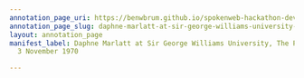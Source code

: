 ```yaml
---
annotation_page_uri: https://benwbrum.github.io/spokenweb-hackathon-development-noterms/annotations/daphne-marlatt-at-sir-george-williams-university-the-poetry-series-3-november-1970-canvas-1-audience-member-1.json
annotation_page_slug: daphne-marlatt-at-sir-george-williams-university-the-poetry-series-3-november-1970-canvas-1-audience-member-1
layout: annotation_page
manifest_label: Daphne Marlatt at Sir George Williams University, The Poetry Series,
  3 November 1970

---
```

